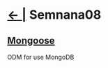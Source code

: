 # [← |](https://github.com/VGamezz19/skylab-boot-notes) Semnana08

## [Mongoose](https://github.com/VGamezz19/skylab-curso/tree/master/semana08/readme/MONGOOSE.MD)

ODM for use MongoDB